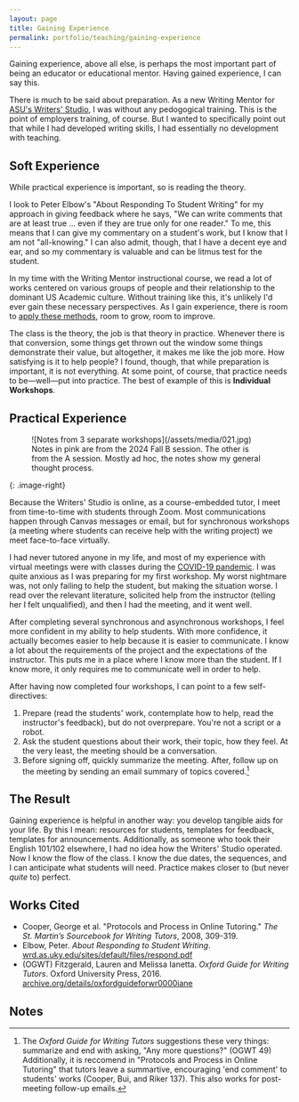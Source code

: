 ```yaml
---
layout: page
title: Gaining Experience
permalink: portfolio/teaching/gaining-experience
---
```

Gaining experience, above all else, is perhaps the most important part of being an educator or educational mentor. Having gained experience, I can say this.

There is much to be said about preparation. As a new Writing Mentor for [ASU's Writers' Studio](), I was without any pedogogical training. This is the point of employers training, of course. But I wanted to specifically point out that while I had developed writing skills, I had essentially no development with teaching.

## Soft Experience
While practical experience is important,  so is reading the theory.

I look to Peter Elbow's "About Responding To Student Writing" for my approach in giving feedback where he says, "We can write comments that are at least true … even if they are true only for one reader." To me, this means that I can give my commentary on a student's work, but I know that I am not "all-knowing." I can also admit, though, that I have a decent eye and ear, and so my commentary is valuable and can be litmus test for the student.

In my time with the Writing Mentor instructional course, we read a lot of works centered on various groups of people and their relationship to the dominant US Academic culture. Without training like this, it's unlikely I'd ever gain these necessary perspectives. As I gain experience, there is room to [apply these methods](/portfolio/teaching/applying-strategies), room to grow, room to improve.

The class is the theory, the job is that theory in practice. Whenever there is that conversion, some things get thrown out the window some things demonstrate their value, but altogether, it makes me like the job more. How satisfying is it to help people? I found, though, that while preparation is important, it is not everything. At some point, of course, that practice needs to be—well—put into practice. The best of example of this is **Individual Workshops**. 

## Practical Experience

<figure>
![Notes from 3 separate workshops](/assets/media/021.jpg)
<figcaption>
Notes in pink are from the 2024 Fall B session. The other is from the A session. Mostly ad hoc, the notes show my general thought process.
</figcaption>
</figure>
{: .image-right}

Because the Writers' Studio is online, as a course-embedded tutor, I meet from time-to-time with students through Zoom. Most communications happen through Canvas messages or email, but for synchronous workshops (a meeting where students can receive help with the writing project) we meet face-to-face virtually.

I had never tutored anyone in my life, and most of my experience with virtual meetings were with classes during the [COVID-19 pandemic](https://en.wikipedia.org/wiki/COVID-19_pandemic). I was quite anxious as I was preparing for my first workshop. My worst nightmare was, not only failing to help the student, but making the situation worse. I read over the relevant literature, solicited help from the instructor (telling her I felt unqualified), and then I had the meeting, and it went well.

After completing several synchronous and asynchronous workshops, I feel more confident in my ability to help students. With more confidence, it actually becomes easier to help because it is easier to communicate. I know a lot about the requirements of the project and the expectations of the instructor. This puts me in a place where I know more than the student. If I know more, it only requires me to communicate well in order to help.

After having now completed four workshops, I can point to a few self-directives:

1. Prepare (read the students' work, contemplate how to help, read the instructor's feedback), but do not overprepare. You're not a script or a robot.
2. Ask the student questions about their work, their topic, how they feel. At the very least, the meeting should be a conversation.
3. Before signing off, quickly summarize the meeting. After, follow up on the meeting by sending an email summary of topics covered.[^ending-meeting]

## The Result
Gaining experience is helpful in another way: you develop tangible aids for your life. By this I mean: resources for students, templates for feedback, templates for announcements. Additionally, as someone who took their English 101/102 elsewhere, I had no idea how the Writers' Studio operated. Now I know the flow of the class. I know the due dates, the sequences, and I can anticipate what students will need. Practice makes closer to (but never *quite* to) perfect.

## Works Cited
- Cooper, George et al. "Protocols and Process in Online Tutoring." *The St. Martin’s Sourcebook for Writing Tutors*, 2008, 309-319.
- Elbow, Peter. *About Responding to Student Writing*. [wrd.as.uky.edu/sites/default/files/respond.pdf](https://wrd.as.uky.edu/sites/default/files/respond.pdf)
- (OGWT) Fitzgerald, Lauren and Melissa Ianetta. *Oxford Guide for Writing Tutors*. Oxford University Press, 2016. [archive.org/details/oxfordguideforwr0000iane](https://archive.org/details/oxfordguideforwr0000iane)

## Notes
[^elbow]: 
[^ending-meeting]: The *Oxford Guide for Writing Tutors* suggestions these very things: summarize and end with asking, "Any more questions?" (OGWT 49) Additionally, it is reccomend in "Protocols and Process in Online Tutoring" that tutors leave a summartive, encouraging 'end comment' to students' works (Cooper, Bui, and Riker 137). This also works for post-meeting follow-up emails.
